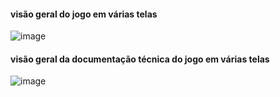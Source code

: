 #### visão geral do jogo em várias telas
![image](./../assets/mockup/mockup1.png)

#### visão geral da documentação técnica do jogo em várias telas
![image](./../assets/mockup/mockup2.png)
